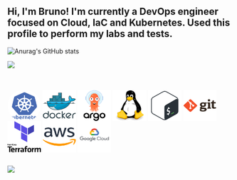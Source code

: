 ## Hi, I'm Bruno! I'm currently a DevOps engineer focused on Cloud, IaC and Kubernetes. Used this profile to perform my labs and tests.

![Anurag's GitHub stats](https://github-readme-stats.vercel.app/api?username=bruno561&show_icons=true&theme=tokyonight)

![](https://komarev.com/ghpvc/?username=bruno561&color=blueviolet)

##
<div style="display: inline_block"><br>
  <img align="center" alt="bruno561-k8s" height="70" width="75" style="border-radius:50px" src="https://raw.githubusercontent.com/devicons/devicon/master/icons/kubernetes/kubernetes-plain-wordmark.svg">
  <img align="center" alt="bruno561-docker" height="70" width="75" src="https://raw.githubusercontent.com/devicons/devicon/master/icons/docker/docker-original-wordmark.svg">
  <img align="center" alt="bruno561-argocd" height="70" width="75" src="https://raw.githubusercontent.com/devicons/devicon/master/icons/argocd/argocd-original-wordmark.svg">
  <img align="center" alt="bruno561-linux" height="70" width="75" src="https://raw.githubusercontent.com/devicons/devicon/master/icons/linux/linux-original.svg">
  <img align="center" alt="bruno561-bash" height="70" width="75" src="https://raw.githubusercontent.com/devicons/devicon/master/icons/bash/bash-original.svg">
  <img align="center" alt="bruno561-git" height="70" width="75" src="https://raw.githubusercontent.com/devicons/devicon/master/icons/git/git-original-wordmark.svg">
  <img align="center" alt="Rafa-Csharp" height="70" width="75" src="https://raw.githubusercontent.com/devicons/devicon/master/icons/terraform/terraform-original-wordmark.svg">
  <img align="center" alt="bruno561-aws" height="70" width="75" src="https://raw.githubusercontent.com/devicons/devicon/master/icons/amazonwebservices/amazonwebservices-original-wordmark.svg">
  <img align="center" alt="bruno561-gcp" height="70" width="75" src="https://raw.githubusercontent.com/devicons/devicon/master/icons/googlecloud/googlecloud-original-wordmark.svg">
  <!--- <img align="center" alt="bruno561-grafana" height="70" width="75" src="https://raw.githubusercontent.com/devicons/devicon/master/icons/grafana/grafana-original-wordmark.svg"> --->
  <img align="right" alt="" height="125" style="border-radius:50px;" src="https://www.sisconsultoria.com.br/img/img1.260448e5.webp">
</div>

##

<div> 
  <a href="https://www.linkedin.com/in/bruno-p-9a5a5ba0" target="_blank"><img src="https://img.shields.io/badge/-LinkedIn-%230077B5?style=for-the-badge&logo=linkedin&logoColor=white" target="_blank"></a> 
  
</div>

<!--- ![Anurag's GitHub stats](https://github-readme-stats.vercel.app/api?username=bruno561&show_icons=true&theme=tokyonight)

[![GitHub Streak](http://github-readme-streak-stats.herokuapp.com?user=bruno561&theme=tokyonight&hide_border=true)](https://git.io/streak-stats)

[![trophy](https://github-profile-trophy.vercel.app/?username=bruno561&theme=onedark)](https://github.com/ryo-ma/github-profile-trophy) --->


